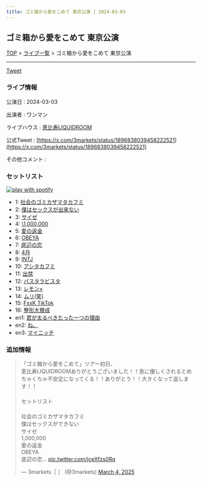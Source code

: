 ```yaml
---
title: ゴミ箱から愛をこめて 東京公演 | 2024-03-03
---
```

## ゴミ箱から愛をこめて 東京公演

[TOP](/setlist/) > [ライブ一覧](lives.html) > ゴミ箱から愛をこめて 東京公演

___

<a href="https://twitter.com/share?ref_src=twsrc%5Etfw" data-text="3markets[ ]セットリスト > ゴミ箱から愛をこめて 東京公演" class="twitter-share-button" data-via="3markets" data-hashtags="3markets" data-related="3markets" data-show-count="false">Tweet</a>

### ライブ情報

公演日
:    2024-03-03

出演者
:    ワンマン

ライブハウス
:    [恵比寿LIQUIDROOM](livehouse001.html)

公式Tweet
:    [https://x.com/3markets/status/1896838039458222521](https://x.com/3markets/status/1896838039458222521)

その他コメント
:    

### セットリスト


[![play with spotify](images/spotify-icon.png)](https://open.spotify.com/playlist/2LJh6hhmcY3ri0FKZ33MmR)



*  1: [社会のゴミカザマタカフミ](song002.html)
*  2: [僕はセックスが出来ない](song006.html)
*  3: [サイゼ](song004.html)
*  4: [\1,000,000](song022.html)
*  5: [愛の返金](song012.html)
*  6: [OBEYA](song021.html)
*  7: [底辺の恋](song008.html)
*  8: [4月](song029.html)
*  9: [INTJ](song096.html)
*  10: [アシタカフミ](song101.html)
*  11: [出禁](song100.html)
*  12: [パスタラビスタ](song102.html)
*  13: [レモン×](song003.html)
*  14: [ムリ(笑)](song099.html)
*  15: [FxxK TikTok](song082.html)
*  16: [整形大賛成](song005.html)
*  en1: [君が太るべきたった一つの理由](song034.html)
*  en2: [ね。](song076.html)
*  en3: [マイニッチ](song046.html)


### 追加情報



<blockquote class="twitter-tweet"><p lang="ja" dir="ltr">「ゴミ箱から愛をこめて」ツアー初日、<br>恵比寿LIQUIDROOMありがとうございました！！急に優しくされるとめちゃくちゃ不安定になってくる！！ありがとう！！大きくなって返します！！<br>　<br>セットリスト<br>　<br>社会のゴミカザマタカフミ<br>僕はセックスができない<br>サイゼ<br>1,000,000<br>愛の返金<br>OBEYA<br>底辺の恋… <a href="https://t.co/jceXfzs0Rq">pic.twitter.com/jceXfzs0Rq</a></p>&mdash; 3markets［ ］ (@3markets) <a href="https://twitter.com/3markets/status/1896838039458222521?ref_src=twsrc%5Etfw">March 4, 2025</a></blockquote>
<script async src="https://platform.twitter.com/widgets.js" charset="utf-8"></script>




<script async src="https://platform.twitter.com/widgets.js" charset="utf-8"></script>